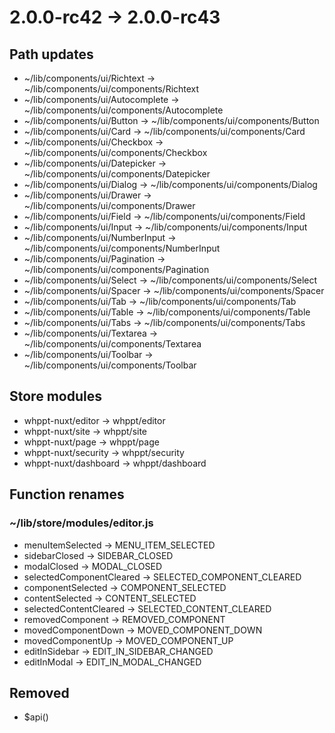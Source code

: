 # 2.0.0-rc42 -> 2.0.0-rc43

## Path updates

- ~/lib/components/ui/Richtext -> ~/lib/components/ui/components/Richtext
- ~/lib/components/ui/Autocomplete -> ~/lib/components/ui/components/Autocomplete
- ~/lib/components/ui/Button -> ~/lib/components/ui/components/Button
- ~/lib/components/ui/Card -> ~/lib/components/ui/components/Card
- ~/lib/components/ui/Checkbox -> ~/lib/components/ui/components/Checkbox
- ~/lib/components/ui/Datepicker -> ~/lib/components/ui/components/Datepicker
- ~/lib/components/ui/Dialog -> ~/lib/components/ui/components/Dialog
- ~/lib/components/ui/Drawer -> ~/lib/components/ui/components/Drawer
- ~/lib/components/ui/Field -> ~/lib/components/ui/components/Field
- ~/lib/components/ui/Input -> ~/lib/components/ui/components/Input
- ~/lib/components/ui/NumberInput -> ~/lib/components/ui/components/NumberInput
- ~/lib/components/ui/Pagination -> ~/lib/components/ui/components/Pagination
- ~/lib/components/ui/Select -> ~/lib/components/ui/components/Select
- ~/lib/components/ui/Spacer -> ~/lib/components/ui/components/Spacer
- ~/lib/components/ui/Tab -> ~/lib/components/ui/components/Tab
- ~/lib/components/ui/Table -> ~/lib/components/ui/components/Table
- ~/lib/components/ui/Tabs -> ~/lib/components/ui/components/Tabs
- ~/lib/components/ui/Textarea -> ~/lib/components/ui/components/Textarea
- ~/lib/components/ui/Toolbar -> ~/lib/components/ui/components/Toolbar

## Store modules

- whppt-nuxt/editor -> whppt/editor
- whppt-nuxt/site -> whppt/site
- whppt-nuxt/page -> whppt/page
- whppt-nuxt/security -> whppt/security
- whppt-nuxt/dashboard -> whppt/dashboard

## Function renames

### ~/lib/store/modules/editor.js

- menuItemSelected -> MENU_ITEM_SELECTED
- sidebarClosed -> SIDEBAR_CLOSED
- modalClosed -> MODAL_CLOSED
- selectedComponentCleared -> SELECTED_COMPONENT_CLEARED
- componentSelected -> COMPONENT_SELECTED
- contentSelected -> CONTENT_SELECTED
- selectedContentCleared -> SELECTED_CONTENT_CLEARED
- removedComponent -> REMOVED_COMPONENT
- movedComponentDown -> MOVED_COMPONENT_DOWN
- movedComponentUp -> MOVED_COMPONENT_UP
- editInSidebar -> EDIT_IN_SIDEBAR_CHANGED
- editInModal -> EDIT_IN_MODAL_CHANGED

## Removed

- \$api()
